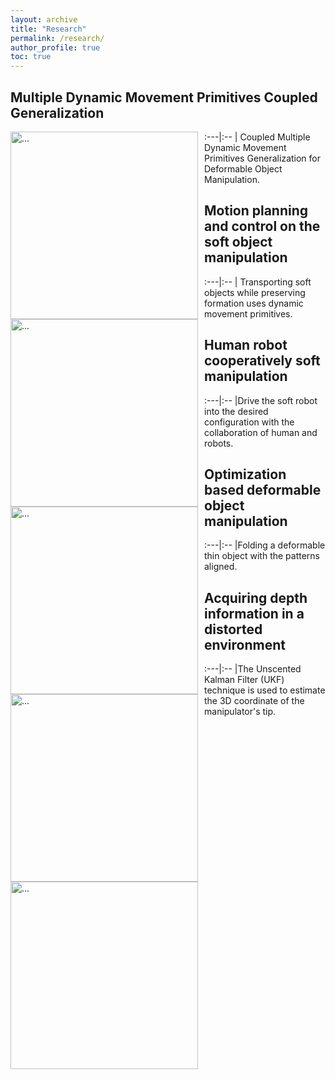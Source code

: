 ```yaml
---
layout: archive
title: "Research"
permalink: /research/
author_profile: true
toc: true
---
```


<!-- The aim of our research group is to develop robots that can interact with the physical world safely and robustly. We leverage high-resolution tactile sensing, visual understanding of objects in the scenes and robot learning to enable the robots to have such desirable capabilities.  -->

<!-- {% include toc %} -->


<style>
table {
    border-collapse: collapse;
}
table, th, td {
   border: 0px solid black;
}
blockquote {
    border-left: solid blue;
    padding-left: 10px;
}
table {
  font-size: 14px;
}
</style>


## **Multiple Dynamic Movement Primitives Coupled Generalization**

:---|:--
<img align="left" width="300" style="margin-right: 10px" src="{{ site.url }}/images/UR5.gif" alt="..."> | Coupled Multiple Dynamic Movement Primitives Generalization for Deformable Object Manipulation.


## **Motion planning and control on the soft object manipulation**

:---|:--
<img align="left" width="300" style="margin-right: 10px" src="{{ site.url }}/images/ur3.gif" alt="..."> | Transporting soft objects while preserving formation uses dynamic movement primitives.


## **Human robot cooperatively soft manipulation**

:---|:--
<img align="left" width="300" style="margin-right: 10px" src="{{ site.url }}/images/ezgif.com-gif-maker.gif" alt="...">|Drive the soft robot into the desired configuration with the collaboration of human and robots.


## **Optimization based deformable object manipulation**

:---|:--
<img align="left" width="300" style="margin-right: 10px" src="{{ site.url }}/images/IROS2.gif" alt="...">|Folding a deformable thin object with the patterns aligned.

## **Acquiring depth information in a distorted environment**

:---|:--
<img align="left" width="300" style="margin-right: 10px" src="{{ site.url }}/images/aim2.png" alt="...">|The Unscented Kalman Filter (UKF) technique is used to estimate the 3D coordinate of the manipulator's tip.



<!-- Automated Folding of a Deformable Thin Object through Robot Manipulators. By using the Levenberg–Marquardt algorithm, the task of folding a deformable thin object can be reformulated as a convex optimization problem. -->

<!-- # **Multiple dynamic movement primitives coupled generalization**
<img align="left" width="400" style="margin-right: 10px" src="{{ site.url }}/images/UR5.gif" alt="..."> Coupled Multiple Dynamic Movement Primitives Generalization for Deformable Object Manipulation.
<br />
<br />
<br />
<br />
<br />
<br />
# **Motion planning and control on the soft object manipulation**
<img align="left" width="400" style="margin-right: 10px" src="{{ site.url }}/images/ur3.gif" alt="..."> Transporting soft objects while preserving formation uses dynamic movement primitives.
<br />
<br />
<br />
<br />
<br />
<br />
<br />
# **Human robot cooperatively soft manipulation**
<img align="left" width="400" style="margin-right: 10px" src="{{ site.url }}/images/ezgif.com-gif-maker.gif" alt="..."> Drive the soft robot into the desired configuration with the collaboration of human and robots.
<br />
<br />
<br />
<br />
<br />
# **Optimization based deformable object manipulation**
<img align="left" width="400" style="margin-right: 10px" src="{{ site.url }}/images/IROS2.gif" alt="..."> Automated Folding of a Deformable Thin Object through Robot Manipulators. By using the Levenberg–Marquardt algorithm, the task of folding a deformable thin object can be reformulated as a convex optimization problem.
<br />
<br />
<br />
<br />
# **Acquiring depth information in a distorted environment**
<img align="left" width="400" style="margin-right: 10px" src="{{ site.url }}/images/aim2.png" alt="..."> The Unscented Kalman Filter (UKF) technique is used to estimate the 3D coordinate of the manipulator's tip. -->

